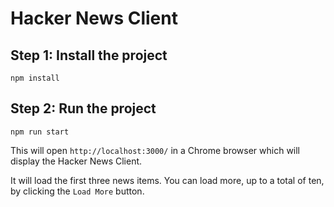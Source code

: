 # Hacker News Client

## Step 1: Install the project

```
npm install
```

## Step 2: Run the project

```
npm run start
```

This will open `http://localhost:3000/` in a Chrome browser which will display the Hacker News Client.

It will load the first three news items. You can load more, up to a total of ten, by clicking the `Load More` button.
